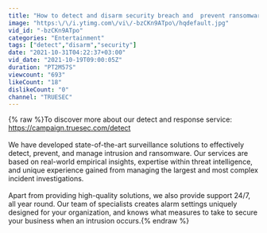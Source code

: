 ```yaml
---
title: "How to detect and disarm security breach and  prevent ransomware"
image: "https:\/\/i.ytimg.com\/vi\/-bzCKn9ATpo\/hqdefault.jpg"
vid_id: "-bzCKn9ATpo"
categories: "Entertainment"
tags: ["detect","disarm","security"]
date: "2021-10-31T04:22:37+03:00"
vid_date: "2021-10-19T09:00:05Z"
duration: "PT2M57S"
viewcount: "693"
likeCount: "18"
dislikeCount: "0"
channel: "TRUESEC"
---
```

{% raw %}To discover more about our detect and response service: <a rel="nofollow" target="blank" href="https://campaign.truesec.com/detect">https://campaign.truesec.com/detect</a> <br /><br />We have developed state-of-the-art surveillance solutions to effectively detect, prevent, and manage intrusion and ransomware. Our services are based on real-world empirical insights, expertise within threat intelligence, and unique experience gained from managing the largest and most complex incident investigations.<br /><br />Apart from providing high-quality solutions, we also provide support 24/7, all year round. Our team of specialists creates alarm settings uniquely designed for your organization, and knows what measures to take to secure your business when an intrusion occurs.{% endraw %}
